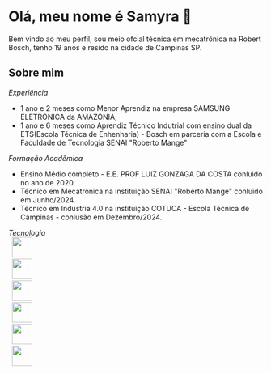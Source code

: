 # Olá, meu nome é Samyra 👩

Bem vindo ao meu perfil, sou meio ofcial técnica em mecatrônica na Robert Bosch, tenho 19 anos e resido na cidade de Campinas SP.

## Sobre mim 

*Experiência* <br>
- 1 ano e 2 meses como Menor Aprendiz na empresa SAMSUNG ELETRÔNICA da AMAZÔNIA;
- 1 ano e 6 meses como Aprendiz Técnico Indutrial com ensino dual da ETS(Escola Técnica de Enhenharia) - Bosch em parceria com a Escola e Faculdade de Tecnologia SENAI "Roberto Mange" 

*Formação Acadêmica*<br>
- Ensino Médio completo - E.E. PROF LUIZ GONZAGA DA COSTA conluido no ano de 2020.
- Técnico em Mecatrônica na instituição SENAI "Roberto Mange" conluido em Junho/2024.
- Técnico em Industria 4.0 na instituição COTUCA - Escola Técnica de Campinas - conlusão em Dezembro/2024.

*Tecnologia*<br>
<code> <img width = 40px
src="https://cdn.jsdelivr.net/gh/devicons/devicon@latest/icons/python/python-original.svg" /> </code>
<code> <img width = 40px
src="https://cdn.jsdelivr.net/gh/devicons/devicon@latest/icons/arduino/arduino-original-wordmark.svg" /> </code>
<code> <img width = 40px
src="https://cdn.jsdelivr.net/gh/devicons/devicon@latest/icons/azuresqldatabase/azuresqldatabase-original.svg" /> </code>
<code> <img width = 40px
src="https://cdn.jsdelivr.net/gh/devicons/devicon@latest/icons/cplusplus/cplusplus-original.svg" />  </code>
<code> <img width = 40px
src="https://cdn.jsdelivr.net/gh/devicons/devicon@latest/icons/java/java-original.svg" />  </code>
<code> <img width = 40px
src="https://cdn.jsdelivr.net/gh/devicons/devicon@latest/icons/mariadb/mariadb-original.svg" /> </code>





